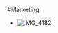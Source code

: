 #Marketing

- ![IMG_4182](https://github.com/AiWriter808/AiWriter808/assets/163314733/c224926f-ced9-4bfc-b3d5-8a7abbf63a0c)

